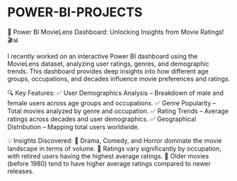 # POWER-BI-PROJECTS
🚀 Power BI MovieLens Dashboard: Unlocking Insights from Movie Ratings! 🎬📊

I recently worked on an interactive Power BI dashboard using the MovieLens dataset, analyzing user ratings, genres, and demographic trends. This dashboard provides deep insights into how different age groups, occupations, and decades influence movie preferences and ratings.

🔍 Key Features:
✅ User Demographics Analysis – Breakdown of male and female users across age groups and occupations.
✅ Genre Popularity – Total movies analyzed by genre and occupation.
✅ Rating Trends – Average ratings across decades and user demographics.
✅ Geographical Distribution – Mapping total users worldwide.

💡 Insights Discovered:
📌 Drama, Comedy, and Horror dominate the movie landscape in terms of volume.
📌 Ratings vary significantly by occupation, with retired users having the highest average ratings.
📌 Older movies (before 1980) tend to have higher average ratings compared to newer releases.
